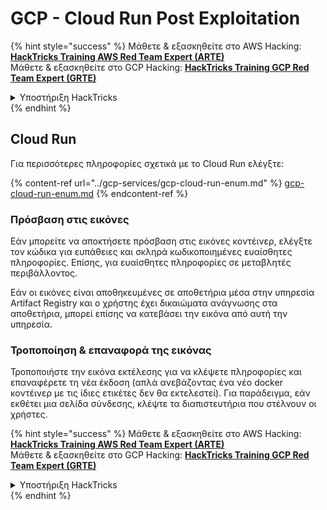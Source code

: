 # GCP - Cloud Run Post Exploitation

{% hint style="success" %}
Μάθετε & εξασκηθείτε στο AWS Hacking:<img src="../../../.gitbook/assets/image (1) (1) (1) (1).png" alt="" data-size="line">[**HackTricks Training AWS Red Team Expert (ARTE)**](https://training.hacktricks.xyz/courses/arte)<img src="../../../.gitbook/assets/image (1) (1) (1) (1).png" alt="" data-size="line">\
Μάθετε & εξασκηθείτε στο GCP Hacking: <img src="../../../.gitbook/assets/image (2) (1).png" alt="" data-size="line">[**HackTricks Training GCP Red Team Expert (GRTE)**<img src="../../../.gitbook/assets/image (2) (1).png" alt="" data-size="line">](https://training.hacktricks.xyz/courses/grte)

<details>

<summary>Υποστήριξη HackTricks</summary>

* Ελέγξτε τα [**σχέδια συνδρομής**](https://github.com/sponsors/carlospolop)!
* **Εγγραφείτε στην** 💬 [**ομάδα Discord**](https://discord.gg/hRep4RUj7f) ή στην [**ομάδα telegram**](https://t.me/peass) ή **ακολουθήστε** μας στο **Twitter** 🐦 [**@hacktricks\_live**](https://twitter.com/hacktricks_live)**.**
* **Μοιραστείτε κόλπα hacking υποβάλλοντας PRs στα** [**HackTricks**](https://github.com/carlospolop/hacktricks) και [**HackTricks Cloud**](https://github.com/carlospolop/hacktricks-cloud) github repos.

</details>
{% endhint %}

## Cloud Run

Για περισσότερες πληροφορίες σχετικά με το Cloud Run ελέγξτε:

{% content-ref url="../gcp-services/gcp-cloud-run-enum.md" %}
[gcp-cloud-run-enum.md](../gcp-services/gcp-cloud-run-enum.md)
{% endcontent-ref %}

### Πρόσβαση στις εικόνες

Εάν μπορείτε να αποκτήσετε πρόσβαση στις εικόνες κοντέινερ, ελέγξτε τον κώδικα για ευπάθειες και σκληρά κωδικοποιημένες ευαίσθητες πληροφορίες. Επίσης, για ευαίσθητες πληροφορίες σε μεταβλητές περιβάλλοντος.

Εάν οι εικόνες είναι αποθηκευμένες σε αποθετήρια μέσα στην υπηρεσία Artifact Registry και ο χρήστης έχει δικαιώματα ανάγνωσης στα αποθετήρια, μπορεί επίσης να κατεβάσει την εικόνα από αυτή την υπηρεσία.

### Τροποποίηση & επαναφορά της εικόνας

Τροποποιήστε την εικόνα εκτέλεσης για να κλέψετε πληροφορίες και επαναφέρετε τη νέα έκδοση (απλά ανεβάζοντας ένα νέο docker κοντέινερ με τις ίδιες ετικέτες δεν θα εκτελεστεί). Για παράδειγμα, εάν εκθέτει μια σελίδα σύνδεσης, κλέψτε τα διαπιστευτήρια που στέλνουν οι χρήστες.

{% hint style="success" %}
Μάθετε & εξασκηθείτε στο AWS Hacking:<img src="../../../.gitbook/assets/image (1) (1) (1) (1).png" alt="" data-size="line">[**HackTricks Training AWS Red Team Expert (ARTE)**](https://training.hacktricks.xyz/courses/arte)<img src="../../../.gitbook/assets/image (1) (1) (1) (1).png" alt="" data-size="line">\
Μάθετε & εξασκηθείτε στο GCP Hacking: <img src="../../../.gitbook/assets/image (2) (1).png" alt="" data-size="line">[**HackTricks Training GCP Red Team Expert (GRTE)**<img src="../../../.gitbook/assets/image (2) (1).png" alt="" data-size="line">](https://training.hacktricks.xyz/courses/grte)

<details>

<summary>Υποστήριξη HackTricks</summary>

* Ελέγξτε τα [**σχέδια συνδρομής**](https://github.com/sponsors/carlospolop)!
* **Εγγραφείτε στην** 💬 [**ομάδα Discord**](https://discord.gg/hRep4RUj7f) ή στην [**ομάδα telegram**](https://t.me/peass) ή **ακολουθήστε** μας στο **Twitter** 🐦 [**@hacktricks\_live**](https://twitter.com/hacktricks_live)**.**
* **Μοιραστείτε κόλπα hacking υποβάλλοντας PRs στα** [**HackTricks**](https://github.com/carlospolop/hacktricks) και [**HackTricks Cloud**](https://github.com/carlospolop/hacktricks-cloud) github repos.

</details>
{% endhint %}
